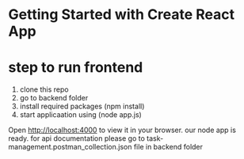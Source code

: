 # Getting Started with Create React App
# step to run frontend
1. clone this repo
2. go to backend folder
3. install required packages (npm install)
4. start applicaation using (node app.js)

Open [http://localhost:4000](http://localhost:4000) to view it in your browser.
our node app is ready.
for api documentation please go to task-management.postman_collection.json file in backend folder